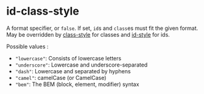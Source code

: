 # id-class-style

A format specifier, or `false`. If set, `id`s and `class`es must fit the given format. May be overridden by [class-style](../class-style/README.md) for classes and [id-style](../id-style/README.md) for ids.

Possible values :

* `"lowercase"`: Consists of lowercase letters
* `"underscore"`: Lowercase and underscore-separated
* `"dash"`: Lowercase and separated by hyphens
* `"camel"`: camelCase (or CamelCase)
* `"bem"`: The BEM (block, element, modifier) syntax
